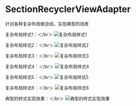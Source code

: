 # SectionRecyclerViewAdapter
针对各种复杂布局做总结，实现典型的场景

复杂布局样式1：＜/br＞
![复杂布局样式1](https://github.com/gycold/SectionRecyclerViewAdapter/blob/master/pictures/1.png)


复杂布局样式2：＜/br＞
![复杂布局样式2](https://github.com/gycold/SectionRecyclerViewAdapter/blob/master/pictures/2.png)


复杂布局样式3：＜/br＞
![复杂布局样式3](https://github.com/gycold/SectionRecyclerViewAdapter/blob/master/pictures/3.png)


复杂布局样式4：＜/br＞
![复杂布局样式4](https://github.com/gycold/SectionRecyclerViewAdapter/blob/master/pictures/4.png)


复杂布局样式5：＜/br＞
![复杂布局样式5](https://github.com/gycold/SectionRecyclerViewAdapter/blob/master/pictures/5.png)


复杂布局样式6：＜/br＞
![复杂布局样式6](https://github.com/gycold/SectionRecyclerViewAdapter/blob/master/pictures/6.png)


典型的样式实现效果：＜/br＞
![典型的样式实现效果](https://github.com/gycold/SectionRecyclerViewAdapter/blob/master/pictures/7.png)

